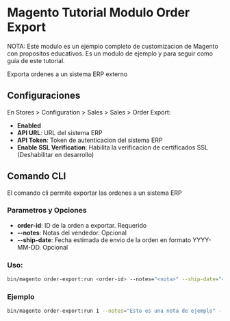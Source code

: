 # Magento Tutorial Modulo Order Export

NOTA: Este modulo es un ejemplo completo de customizacion de Magento con propositos educativos. Es un modulo de ejemplo y para seguir como guia de este tutorial.

Exporta ordenes a un sistema ERP externo

## Configuraciones

En Stores > Configuration > Sales > Sales > Order Export:

* **Enabled**
* **API URL**: URL del sistema ERP
* **API Token**: Token de autenticacion del sistema ERP
* **Enable SSL Verification**: Habilita la verificacion de certificados SSL (Deshabilitar en desarrollo)

## Comando CLI

El comando cli permite exportar las ordenes a un sistema ERP

### Parametros y Opciones

* **order-id**: ID de la orden a exportar. Requerido
* **--notes**: Notas del vendedor. Opcional
* **--ship-date**: Fecha estimada de envio de la orden en formato YYYY-MM-DD. Opcional

### Uso:

```bash
bin/magento order-export:run <order-id> --notes="<nota>" --ship-date="<fecha en formato YYYY-MM-DD>"
```

### Ejemplo

```bash
bin/magento order-export:run 1 --notes="Esto es una nota de ejemplo" --ship-date="2022-04-20"
```
